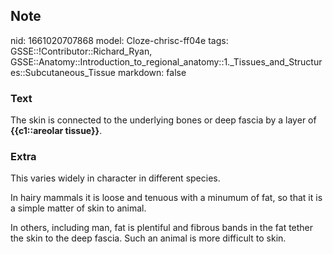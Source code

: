 ## Note
nid: 1661020707868
model: Cloze-chrisc-ff04e
tags: GSSE::!Contributor::Richard_Ryan, GSSE::Anatomy::Introduction_to_regional_anatomy::1._Tissues_and_Structures::Subcutaneous_Tissue
markdown: false

### Text
<div class='toggle'>
  The skin is connected to the underlying bones or deep fascia by a
  layer of <strong>{{c1::areolar tissue}}</strong>.
</div>

### Extra
<p id="c0c0f424-09a8-47fc-b18f-4914ddea18db" class="">This varies
widely in character in different species.
<p id="9d0f98cf-22d9-4a9c-a555-35ae564ef047" class="">In hairy
mammals it is loose and tenuous with a minumum of fat, so that it
is a simple matter of skin to animal.
<p id="96bfdc11-903c-4aa5-8348-25f285ce8388" class="">In others,
including man, fat is plentiful and fibrous bands in the fat tether
the skin to the deep fascia. Such an animal is more difficult to
skin.
